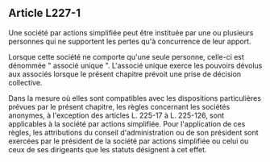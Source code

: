 Article L227-1
----
Une société par actions simplifiée peut être instituée par une ou plusieurs
personnes qui ne supportent les pertes qu'à concurrence de leur apport.

Lorsque cette société ne comporte qu'une seule personne, celle-ci est dénommée "
associé unique ". L'associé unique exerce les pouvoirs dévolus aux associés
lorsque le présent chapitre prévoit une prise de décision collective.

Dans la mesure où elles sont compatibles avec les dispositions particulières
prévues par le présent chapitre, les règles concernant les sociétés anonymes, à
l'exception des articles L. 225-17 à L. 225-126, sont applicables à la société
par actions simplifiée. Pour l'application de ces règles, les attributions du
conseil d'administration ou de son président sont exercées par le président de
la société par actions simplifiée ou celui ou ceux de ses dirigeants que les
statuts désignent à cet effet.
